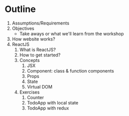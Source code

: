 # Outline

1. Assumptions/Requirements
1. Objectives
    - Take aways or what we'll learn from the workshop
1. How website works?
1. ReactJS
    1. What is ReactJS?
    1. How to get started?
    1. Concepts
        1. JSX
        1. Component: class & function components
        1. Props
        1. State
        1. Virtual DOM
    1. Exercises
        1. Counter
        1. TodoApp with local state
        1. TodoApp with redux
